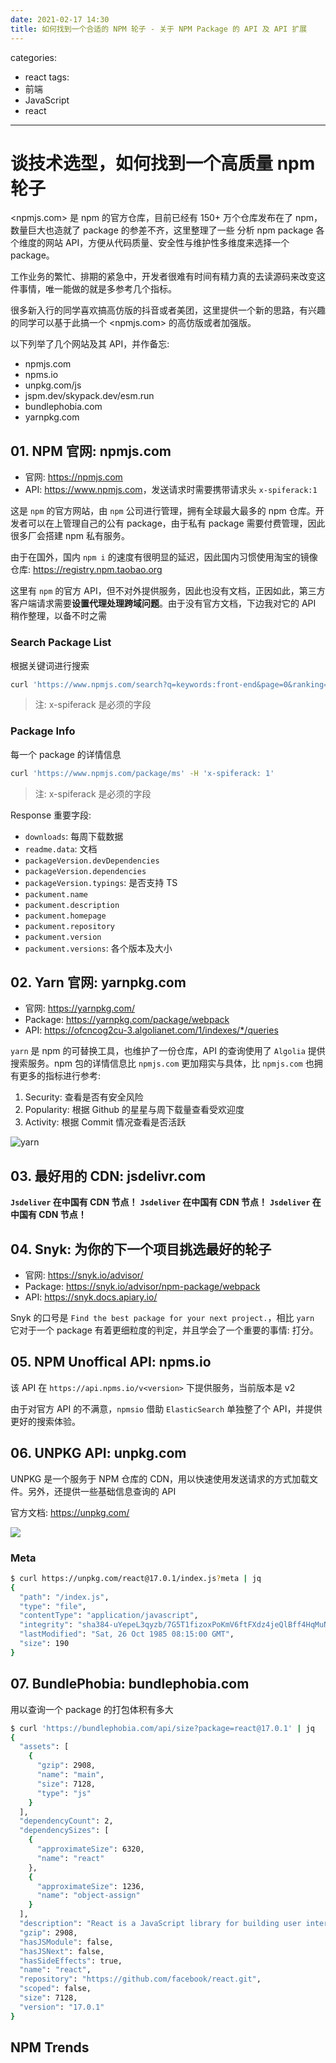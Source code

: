 ```yaml
---
date: 2021-02-17 14:30
title: 如何找到一个合适的 NPM 轮子 - 关于 NPM Package 的 API 及 API 扩展
---
```

categories:
  - react
tags:
  - 前端
  - JavaScript
  - react
---

# 谈技术选型，如何找到一个高质量 npm 轮子

<npmjs.com> 是 npm 的官方仓库，目前已经有 150+ 万个仓库发布在了 npm，数量巨大也造就了 package 的参差不齐，这里整理了一些 分析 npm package 各个维度的网站 API，方便从代码质量、安全性与维护性多维度来选择一个 package。

工作业务的繁忙、排期的紧急中，开发者很难有时间有精力真的去读源码来改变这件事情，唯一能做的就是多参考几个指标。

很多新入行的同学喜欢搞高仿版的抖音或者美团，这里提供一个新的思路，有兴趣的同学可以基于此搞一个 <npmjs.com> 的高仿版或者加强版。

以下列举了几个网站及其 API，并作备忘:

+ npmjs.com
+ npms.io
+ unpkg.com/js
+ jspm.dev/skypack.dev/esm.run
+ bundlephobia.com
+ yarnpkg.com

## 01. NPM 官网: npmjs.com

+ 官网: <https://npmjs.com>
+ API: <https://www.npmjs.com>，发送请求时需要携带请求头 `x-spiferack:1`

这是 `npm` 的官方网站，由 `npm` 公司进行管理，拥有全球最大最多的 npm 仓库。开发者可以在上管理自己的公有 package，由于私有 package 需要付费管理，因此很多厂会搭建 npm 私有服务。

由于在国外，国内 `npm i` 的速度有很明显的延迟，因此国内习惯使用淘宝的镜像仓库: <https://registry.npm.taobao.org>

这里有 `npm` 的官方 API，但不对外提供服务，因此也没有文档，正因如此，第三方客户端请求需要**设置代理处理跨域问题**。由于没有官方文档，下边我对它的 API 稍作整理，以备不时之需

### Search Package List

根据关键词进行搜索

``` bash
curl 'https://www.npmjs.com/search?q=keywords:front-end&page=0&ranking=optimal' -H 'x-spiferack: 1'
```

> 注: x-spiferack 是必须的字段

### Package Info

每一个 package 的详情信息

``` bash
curl 'https://www.npmjs.com/package/ms' -H 'x-spiferack: 1'
```

> 注: x-spiferack 是必须的字段

Response 重要字段:

+ `downloads`: 每周下载数据
+ `readme.data`: 文档
+ `packageVersion.devDependencies`
+ `packageVersion.dependencies`
+ `packageVersion.typings`: 是否支持 TS
+ `packument.name`
+ `packument.description`
+ `packument.homepage`
+ `packument.repository`
+ `packument.version`
+ `packument.versions`: 各个版本及大小

## 02. Yarn 官网: yarnpkg.com

+ 官网: <https://yarnpkg.com/>
+ Package: <https://yarnpkg.com/package/webpack>
+ API: <https://ofcncog2cu-3.algolianet.com/1/indexes/*/queries>

`yarn` 是 npm 的可替换工具，也维护了一份仓库，API 的查询使用了 `Algolia` 提供搜索服务。npm 包的详情信息比 `npmjs.com` 更加翔实与具体，比 `npmjs.com` 也拥有更多的指标进行参考:

1. Security: 查看是否有安全风险
1. Popularity: 根据 Github 的星星与周下载量查看受欢迎度
1. Activity: 根据 Commit 情况查看是否活跃

![yarn](./assets/yarn-home.png)

## 03. 最好用的 CDN: jsdelivr.com

**`Jsdeliver` 在中国有 CDN 节点！**
**`Jsdeliver` 在中国有 CDN 节点！**
**`Jsdeliver` 在中国有 CDN 节点！**

## 04. Snyk: 为你的下一个项目挑选最好的轮子

+ 官网: <https://snyk.io/advisor/>
+ Package: <https://snyk.io/advisor/npm-package/webpack>
+ API: <https://snyk.docs.apiary.io/>

Snyk 的口号是 `Find the best package for your next project.`，相比 `yarn` 它对于一个 package 有着更细粒度的判定，并且学会了一个重要的事情: 打分。

## 05. NPM Unoffical API: npms.io

该 API 在 `https://api.npms.io/v<version>` 下提供服务，当前版本是 v2

由于对官方 API 的不满意，`npmsio` 借助 `ElasticSearch` 单独整了个 API，并提供更好的搜索体验。

## 06. UNPKG API: unpkg.com

UNPKG 是一个服务于 NPM 仓库的 CDN，用以快速使用发送请求的方式加载文件。另外，还提供一些基础信息查询的 API

官方文档: <https://unpkg.com/>

![](./assets/pkg-search.jpg)

### Meta

``` bash
$ curl https://unpkg.com/react@17.0.1/index.js?meta | jq
{
  "path": "/index.js",
  "type": "file",
  "contentType": "application/javascript",
  "integrity": "sha384-uYepeL3qyzb/7G5T1fizoxPoKmV6ftFXdz4jeQlBff4HqMuNVJPqiNjvN38BeHUk",
  "lastModified": "Sat, 26 Oct 1985 08:15:00 GMT",
  "size": 190
}
```

## 07. BundlePhobia: bundlephobia.com

用以查询一个 package 的打包体积有多大

``` bash
$ curl 'https://bundlephobia.com/api/size?package=react@17.0.1' | jq
{
  "assets": [
    {
      "gzip": 2908,
      "name": "main",
      "size": 7128,
      "type": "js"
    }
  ],
  "dependencyCount": 2,
  "dependencySizes": [
    {
      "approximateSize": 6320,
      "name": "react"
    },
    {
      "approximateSize": 1236,
      "name": "object-assign"
    }
  ],
  "description": "React is a JavaScript library for building user interfaces.",
  "gzip": 2908,
  "hasJSModule": false,
  "hasJSNext": false,
  "hasSideEffects": true,
  "name": "react",
  "repository": "https://github.com/facebook/react.git",
  "scoped": false,
  "size": 7128,
  "version": "17.0.1"
}
```

## NPM Trends

